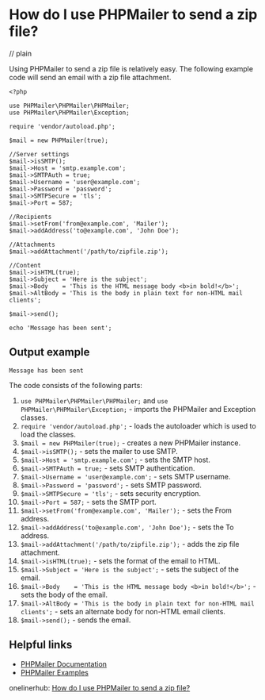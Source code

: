 # How do I use PHPMailer to send a zip file?
// plain

Using PHPMailer to send a zip file is relatively easy. The following example code will send an email with a zip file attachment.

```
<?php

use PHPMailer\PHPMailer\PHPMailer;
use PHPMailer\PHPMailer\Exception;

require 'vendor/autoload.php';

$mail = new PHPMailer(true);

//Server settings
$mail->isSMTP();
$mail->Host = 'smtp.example.com';
$mail->SMTPAuth = true;
$mail->Username = 'user@example.com';
$mail->Password = 'password';
$mail->SMTPSecure = 'tls';
$mail->Port = 587;

//Recipients
$mail->setFrom('from@example.com', 'Mailer');
$mail->addAddress('to@example.com', 'John Doe');

//Attachments
$mail->addAttachment('/path/to/zipfile.zip');

//Content
$mail->isHTML(true);
$mail->Subject = 'Here is the subject';
$mail->Body    = 'This is the HTML message body <b>in bold!</b>';
$mail->AltBody = 'This is the body in plain text for non-HTML mail clients';

$mail->send();

echo 'Message has been sent';
```

## Output example
 `Message has been sent`

The code consists of the following parts:

1. `use PHPMailer\PHPMailer\PHPMailer;` and `use PHPMailer\PHPMailer\Exception;` - imports the PHPMailer and Exception classes.
2. `require 'vendor/autoload.php';` - loads the autoloader which is used to load the classes.
3. `$mail = new PHPMailer(true);` - creates a new PHPMailer instance.
4. `$mail->isSMTP();` - sets the mailer to use SMTP.
5. `$mail->Host = 'smtp.example.com';` - sets the SMTP host.
6. `$mail->SMTPAuth = true;` - sets SMTP authentication.
7. `$mail->Username = 'user@example.com';` - sets SMTP username.
8. `$mail->Password = 'password';` - sets SMTP password.
9. `$mail->SMTPSecure = 'tls';` - sets security encryption.
10. `$mail->Port = 587;` - sets the SMTP port.
11. `$mail->setFrom('from@example.com', 'Mailer');` - sets the From address.
12. `$mail->addAddress('to@example.com', 'John Doe');` - sets the To address.
13. `$mail->addAttachment('/path/to/zipfile.zip');` - adds the zip file attachment.
14. `$mail->isHTML(true);` - sets the format of the email to HTML.
15. `$mail->Subject = 'Here is the subject';` - sets the subject of the email.
16. `$mail->Body    = 'This is the HTML message body <b>in bold!</b>';` - sets the body of the email.
17. `$mail->AltBody = 'This is the body in plain text for non-HTML mail clients';` - sets an alternate body for non-HTML email clients.
18. `$mail->send();` - sends the email.

## Helpful links
- [PHPMailer Documentation](https://github.com/PHPMailer/PHPMailer/wiki)
- [PHPMailer Examples](https://github.com/PHPMailer/PHPMailer/tree/master/examples)

onelinerhub: [How do I use PHPMailer to send a zip file?](https://onelinerhub.com/phpmailer/how-do-i-use-phpmailer-to-send-a-zip-file)